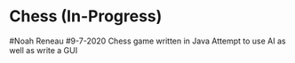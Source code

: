 # Chess (In-Progress)
#Noah Reneau
#9-7-2020
Chess game written in Java
Attempt to use AI as well as write a GUI
